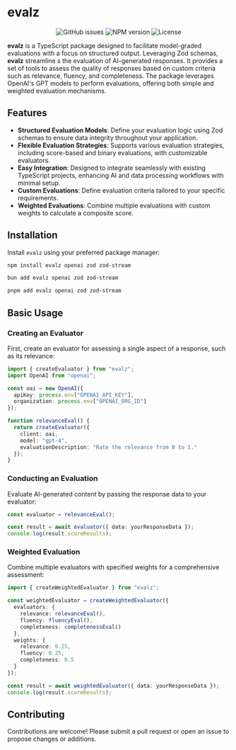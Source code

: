 # evalz

<div align="center">
  <img alt="GitHub issues" src="https://img.shields.io/github/issues/hack-dance/island-ai.svg?style=flat-square&labelColor=000000">
  <img alt="NPM version" src="https://img.shields.io/npm/v/evalz.svg?style=flat-square&logo=npm&labelColor=000000&label=evalz">
  <img alt="License" src="https://img.shields.io/npm/l/evalz.svg?style=flat-square&labelColor=000000">
</div>

**evalz** is a TypeScript package designed to facilitate model-graded evaluations with a focus on structured output. Leveraging Zod schemas, **evalz** streamline s the evaluation of AI-generated responses. It provides a set of tools to assess the quality of responses based on custom criteria such as relevance, fluency, and completeness. The package leverages OpenAI's GPT models to perform evaluations, offering both simple and weighted evaluation mechanisms.

## Features

- **Structured Evaluation Models**: Define your evaluation logic using Zod schemas to ensure data integrity throughout your application.
- **Flexible Evaluation Strategies**: Supports various evaluation strategies, including score-based and binary evaluations, with customizable evaluators.
- **Easy Integration**: Designed to integrate seamlessly with existing TypeScript projects, enhancing AI and data processing workflows with minimal setup.
- **Custom Evaluations**: Define evaluation criteria tailored to your specific requirements.
- **Weighted Evaluations**: Combine multiple evaluations with custom weights to calculate a composite score.


## Installation

Install `evalz` using your preferred package manager:

```bash
npm install evalz openai zod zod-stream

bun add evalz openai zod zod-stream

pnpm add evalz openai zod zod-stream
```

## Basic Usage

### Creating an Evaluator

First, create an evaluator for assessing a single aspect of a response, such as its relevance:

```typescript
import { createEvaluator } from "evalz";
import OpenAI from "openai";

const oai = new OpenAI({
  apiKey: process.env["OPENAI_API_KEY"],
  organization: process.env["OPENAI_ORG_ID"]
});

function relevanceEval() {
  return createEvaluator({
    client: oai,
    model: "gpt-4",
    evaluationDescription: "Rate the relevance from 0 to 1."
  });
}
```

### Conducting an Evaluation

Evaluate AI-generated content by passing the response data to your evaluator:

```typescript
const evaluator = relevanceEval();

const result = await evaluator({ data: yourResponseData });
console.log(result.scoreResults);
```

### Weighted Evaluation

Combine multiple evaluators with specified weights for a comprehensive assessment:

```typescript
import { createWeightedEvaluator } from "evalz";

const weightedEvaluator = createWeightedEvaluator({
  evaluators: {
    relevance: relevanceEval(),
    fluency: fluencyEval(),
    completeness: completenessEval()
  },
  weights: {
    relevance: 0.25,
    fluency: 0.25,
    completeness: 0.5
  }
});

const result = await weightedEvaluator({ data: yourResponseData });
console.log(result.scoreResults);
```

## Contributing

Contributions are welcome! Please submit a pull request or open an issue to propose changes or additions.